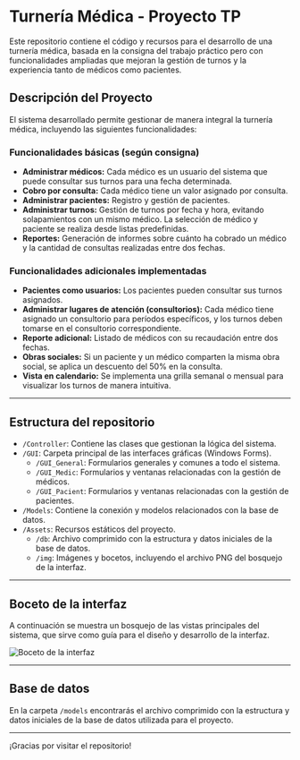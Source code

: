 # Turnería Médica - Proyecto TP

Este repositorio contiene el código y recursos para el desarrollo de una turnería médica, basada en la consigna del trabajo práctico pero con funcionalidades ampliadas que mejoran la gestión de turnos y la experiencia tanto de médicos como pacientes.

## Descripción del Proyecto

El sistema desarrollado permite gestionar de manera integral la turnería médica, incluyendo las siguientes funcionalidades:

### Funcionalidades básicas (según consigna)

- **Administrar médicos:** Cada médico es un usuario del sistema que puede consultar sus turnos para una fecha determinada.
- **Cobro por consulta:** Cada médico tiene un valor asignado por consulta.
- **Administrar pacientes:** Registro y gestión de pacientes.
- **Administrar turnos:** Gestión de turnos por fecha y hora, evitando solapamientos con un mismo médico. La selección de médico y paciente se realiza desde listas predefinidas.
- **Reportes:** Generación de informes sobre cuánto ha cobrado un médico y la cantidad de consultas realizadas entre dos fechas.

### Funcionalidades adicionales implementadas

- **Pacientes como usuarios:** Los pacientes pueden consultar sus turnos asignados.
- **Administrar lugares de atención (consultorios):** Cada médico tiene asignado un consultorio para períodos específicos, y los turnos deben tomarse en el consultorio correspondiente.
- **Reporte adicional:** Listado de médicos con su recaudación entre dos fechas.
- **Obras sociales:** Si un paciente y un médico comparten la misma obra social, se aplica un descuento del 50% en la consulta.
- **Vista en calendario:** Se implementa una grilla semanal o mensual para visualizar los turnos de manera intuitiva.

---

## Estructura del repositorio

- `/Controller`: Contiene las clases que gestionan la lógica del sistema.
- `/GUI`: Carpeta principal de las interfaces gráficas (Windows Forms).
  - `/GUI_General`: Formularios generales y comunes a todo el sistema.
  - `/GUI_Medic`: Formularios y ventanas relacionadas con la gestión de médicos.
  - `/GUI_Pacient`: Formularios y ventanas relacionadas con la gestión de pacientes.
- `/Models`: Contiene la conexión y modelos relacionados con la base de datos.
- `/Assets`: Recursos estáticos del proyecto.
  - `/db`: Archivo comprimido con la estructura y datos iniciales de la base de datos.
  - `/img`: Imágenes y bocetos, incluyendo el archivo PNG del bosquejo de la interfaz.

---

## Boceto de la interfaz

A continuación se muestra un bosquejo de las vistas principales del sistema, que sirve como guía para el diseño y desarrollo de la interfaz.

![Boceto de la interfaz](./Assets/img/)

---

## Base de datos

En la carpeta `/models` encontrarás el archivo comprimido con la estructura y datos iniciales de la base de datos utilizada para el proyecto.

---

¡Gracias por visitar el repositorio!
